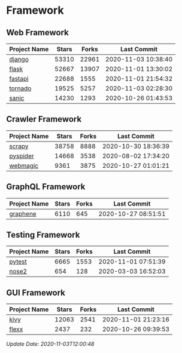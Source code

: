 # Framework

## Web Framework
| Project Name | Stars | Forks | Last Commit |
| ------------ | ----- | ----- | ----------- |
| [django](https://github.com/django/django) | 53310 | 22961 | 2020-11-03 10:38:40 |
| [flask](https://github.com/pallets/flask) | 52667 | 13907 | 2020-11-01 13:30:02 |
| [fastapi](https://github.com/tiangolo/fastapi) | 22688 | 1555 | 2020-11-01 21:54:32 |
| [tornado](https://github.com/tornadoweb/tornado) | 19525 | 5257 | 2020-11-03 02:28:30 |
| [sanic](https://github.com/huge-success/sanic) | 14230 | 1293 | 2020-10-26 01:43:53 |

## Crawler Framework
| Project Name | Stars | Forks | Last Commit |
| ------------ | ----- | ----- | ----------- |
| [scrapy](https://github.com/scrapy/scrapy) | 38758 | 8888 | 2020-10-30 18:36:39 |
| [pyspider](https://github.com/binux/pyspider) | 14668 | 3538 | 2020-08-02 17:34:20 |
| [webmagic](https://github.com/code4craft/webmagic) | 9361 | 3875 | 2020-10-27 01:01:21 |

## GraphQL Framework
| Project Name | Stars | Forks | Last Commit |
| ------------ | ----- | ----- | ----------- |
| [graphene](https://github.com/graphql-python/graphene) | 6110 | 645 | 2020-10-27 08:51:51 |

## Testing Framework
| Project Name | Stars | Forks | Last Commit |
| ------------ | ----- | ----- | ----------- |
| [pytest](https://github.com/pytest-dev/pytest) | 6665 | 1553 | 2020-11-01 07:51:39 |
| [nose2](https://github.com/nose-devs/nose2) | 654 | 128 | 2020-03-03 16:52:03 |

## GUI Framework
| Project Name | Stars | Forks | Last Commit |
| ------------ | ----- | ----- | ----------- |
| [kivy](https://github.com/kivy/kivy) | 12063 | 2541 | 2020-11-01 21:23:16 |
| [flexx](https://github.com/flexxui/flexx) | 2437 | 232 | 2020-10-26 09:39:53 |

*Update Date: 2020-11-03T12:00:48*